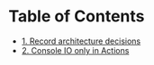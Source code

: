 # Table of Contents

- [1. Record architecture decisions](0001-record-architecture-decisions.md)
- [2. Console IO only in Actions](0002-console-log-only-in-actions.md)
